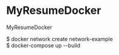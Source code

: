 # MyResumeDocker
MyResumeDocker

$ docker network create  network-example <br>
$ docker-compose up --build
